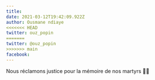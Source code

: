 ```yaml
---
title: 
date: 2021-03-12T19:42:09.922Z
author: Ousmane ndiaye 
<<<<<<< HEAD
twitter: ouz_popin
=======
twitter: @ouz_popin
>>>>>>> main
facebook: 
---
```


Nous réclamons justice pour la mémoire de nos martyrs ✊🏾